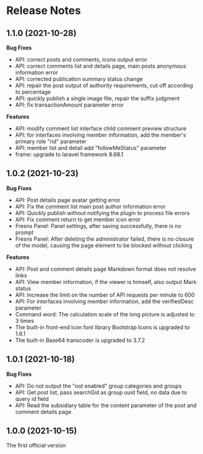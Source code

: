 # Release Notes

## 1.1.0 (2021-10-28)

**Bug Fixes**

- API: correct posts and comments, icons output error
- API: correct comments list and details page, main posts anonymous information error
- API: corrected publication summary status change
- API: repair the post output of authority requirements, cut off according to percentage
- API: quickly publish a single image file, repair the suffix judgment
- API: fix transactionAmount parameter error

**Features**

- API: modify comment list interface child comment preview structure
- API: for interfaces involving member information, add the member's primary role "rid" parameter
- API: member list and detail add "followMeStatus" parameter
- frame: upgrade to laravel framework 8.68.1

## 1.0.2 (2021-10-23)

**Bug Fixes**

- API: Post details page avatar getting error
- API: Fix the comment list main post author information error
- API: Quickly publish without notifying the plugin to process file errors
- API: Fix comment return to get member icon error
- Fresns Panel: Panel settings, after saving successfully, there is no prompt
- Fresns Panel: After deleting the administrator failed, there is no closure of the model, causing the page element to be blocked without clicking

**Features**

- API: Post and comment details page Markdown format does not resolve links
- API: View member information, if the viewer is himself, also output Mark status
- API: Increase the limit on the number of API requests per minute to 600
- API: For interfaces involving member information, add the verifiedDesc parameter
- Command word: The calculation scale of the long picture is adjusted to 3 times
- The built-in front-end icon font library Bootstrap Icons is upgraded to 1.6.1
- The built-in Base64 transcoder is upgraded to 3.7.2

## 1.0.1 (2021-10-18)

**Bug Fixes**

- API: Do not output the "not enabled" group categories and groups
- API: Get post list, pass searchGid as group uuid field, no data due to query id field
- API: Read the subsidiary table for the content parameter of the post and comment details page

## 1.0.0 (2021-10-15)

The first official version